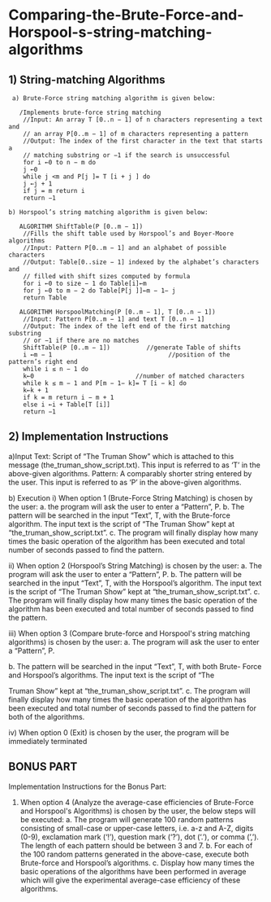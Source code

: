 # Comparing-the-Brute-Force-and-Horspool-s-string-matching-algorithms

## 1) String-matching Algorithms

     a) Brute-Force string matching algorithm is given below:

       /Implements brute-force string matching
        //Input: An array T [0..n − 1] of n characters representing a text and
        // an array P[0..m − 1] of m characters representing a pattern
        //Output: The index of the first character in the text that starts a
        // matching substring or −1 if the search is unsuccessful
        for i ←0 to n − m do
        j ←0
        while j <m and P[j ]= T [i + j ] do
        j ←j + 1
        if j = m return i
        return −1
        
    b) Horspool’s string matching algorithm is given below:
    
       ALGORITHM ShiftTable(P [0..m − 1])
        //Fills the shift table used by Horspool’s and Boyer-Moore algorithms
        //Input: Pattern P[0..m − 1] and an alphabet of possible characters
        //Output: Table[0..size − 1] indexed by the alphabet’s characters and
        // filled with shift sizes computed by formula
        for i ←0 to size − 1 do Table[i]←m
        for j ←0 to m − 2 do Table[P[j ]]←m − 1− j
        return Table 
        
       ALGORITHM HorspoolMatching(P [0..m − 1], T [0..n − 1])
        //Input: Pattern P[0..m − 1] and text T [0..n − 1]
        //Output: The index of the left end of the first matching substring
        // or −1 if there are no matches
        ShiftTable(P [0..m − 1])          //generate Table of shifts
        i ←m − 1                                //position of the pattern’s right end
        while i ≤ n − 1 do
        k←0                            //number of matched characters
        while k ≤ m − 1 and P[m − 1− k]= T [i − k] do
        k←k + 1
        if k = m return i − m + 1
        else i ←i + Table[T [i]]
        return −1


## 2) Implementation Instructions

a)Input
Text: Script of “The Truman Show” which is attached to this message
(the_truman_show_script.txt). This input is referred to as ‘T’ in the above-given
algorithms.
Pattern: A comparably shorter string entered by the user. This input is referred to
as ‘P’ in the above-given algorithms.

b) Execution
i) When option 1 (Brute-Force String Matching) is chosen by the user:
a. the program will ask the user to enter a “Pattern”, P.
b. The pattern will be searched in the input “Text”, T, with the Brute-force
algorithm. The input text is the script of “The Truman Show” kept at
“the_truman_show_script.txt”.
c. The program will finally display how many times the basic operation of
the algorithm has been executed and total number of seconds passed to
find the pattern.

ii) When option 2 (Horspool’s String Matching) is chosen by the user:
a. The program will ask the user to enter a “Pattern”, P.
b. The pattern will be searched in the input “Text”, T, with the Horspool’s
algorithm. The input text is the script of “The Truman Show” kept at
“the_truman_show_script.txt”.
c. The program will finally display how many times the basic operation of
the algorithm has been executed and total number of seconds passed to
find the pattern.

iii) When option 3 (Compare brute-force and Horspool's string matching
algorithms) is chosen by the user:
a. The program will ask the user to enter a “Pattern”, P.

b. The pattern will be searched in the input “Text”, T, with both Brute-
Force and Horspool’s algorithms. The input text is the script of “The

Truman Show” kept at “the_truman_show_script.txt”.
c. The program will finally display how many times the basic operation of
the algorithm has been executed and total number of seconds passed to
find the pattern for both of the algorithms.

iv) When option 0 (Exit) is chosen by the user, the program will be immediately
terminated


## BONUS PART

Implementation Instructions for the Bonus Part:

1) When option 4 (Analyze the average-case efficiencies of Brute-Force and Horspool's
Algorithms) is chosen by the user, the below steps will be executed:
a. The program will generate 100 random patterns consisting of small-case or
upper-case letters, i.e. a-z and A-Z, digits (0-9), exclamation mark (‘!’),
question mark (‘?’), dot (‘.’), or comma (’,’). The length of each pattern should
be between 3 and 7.
b. For each of the 100 random patterns generated in the above-case, execute both
Brute-force and Horspool’s algorithms.
c. Display how many times the basic operations of the algorithms have been
performed in average which will give the experimental average-case efficiency
of these algorithms.
    
